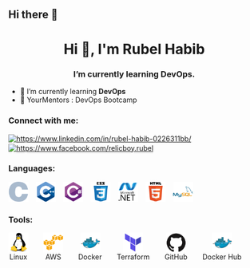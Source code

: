 ## Hi there 👋

<h1 align="center">Hi 👋, I'm Rubel Habib</h1>
<h3 align="center">I’m currently learning DevOps.</h3>

- 🌱 I’m currently learning **DevOps**
- 🌱 YourMentors : DevOps Bootcamp

<h3 align="left">Connect with me:</h3>
<p align="left">
<a href="https://linkedin.com/in/https://www.linkedin.com/in/rubel-habib-0226311bb/" target="blank"><img align="center" src="https://raw.githubusercontent.com/rahuldkjain/github-profile-readme-generator/master/src/images/icons/Social/linked-in-alt.svg" alt="https://www.linkedin.com/in/rubel-habib-0226311bb/" height="30" width="40" /></a>
<a href="https://fb.com/https://www.facebook.com/relicboy.rubel" target="blank"><img align="center" src="https://raw.githubusercontent.com/rahuldkjain/github-profile-readme-generator/master/src/images/icons/Social/facebook.svg" alt="https://www.facebook.com/relicboy.rubel" height="30" width="40" /></a>
</p>

<h3 align="left">Languages:</h3>
<p align="left" style="display: flex; gap: 15px; flex-wrap: wrap; max-width: 400px;">
  <a href="https://www.cprogramming.com/" target="_blank" rel="noreferrer" title="C">
    <img src="https://raw.githubusercontent.com/devicons/devicon/master/icons/c/c-original.svg" alt="c" width="40" height="40" />
  </a>
  <a href="https://www.w3schools.com/cpp/" target="_blank" rel="noreferrer" title="C++">
    <img src="https://raw.githubusercontent.com/devicons/devicon/master/icons/cplusplus/cplusplus-original.svg" alt="cplusplus" width="40" height="40" />
  </a>
  <a href="https://www.w3schools.com/cs/" target="_blank" rel="noreferrer" title="C#">
    <img src="https://raw.githubusercontent.com/devicons/devicon/master/icons/csharp/csharp-original.svg" alt="csharp" width="40" height="40" />
  </a>
  <a href="https://www.w3schools.com/css/" target="_blank" rel="noreferrer" title="CSS3">
    <img src="https://raw.githubusercontent.com/devicons/devicon/master/icons/css3/css3-original-wordmark.svg" alt="css3" width="40" height="40" />
  </a>
  <a href="https://dotnet.microsoft.com/" target="_blank" rel="noreferrer" title=".NET">
    <img src="https://raw.githubusercontent.com/devicons/devicon/master/icons/dot-net/dot-net-original-wordmark.svg" alt="dotnet" width="40" height="40" />
  </a>
  <a href="https://www.w3.org/html/" target="_blank" rel="noreferrer" title="HTML5">
    <img src="https://raw.githubusercontent.com/devicons/devicon/master/icons/html5/html5-original-wordmark.svg" alt="html5" width="40" height="40" />
  </a>
  <a href="https://www.mysql.com/" target="_blank" rel="noreferrer" title="MySQL">
    <img src="https://raw.githubusercontent.com/devicons/devicon/master/icons/mysql/mysql-original-wordmark.svg" alt="mysql" width="40" height="40" />
  </a>
</p>

<h3 align="left">Tools:</h3>
<p align="left" style="display: flex; gap: 30px; flex-wrap: nowrap; overflow-x: auto;">
  <a href="https://www.linux.org/" target="_blank" rel="noreferrer" style="text-align: center; font-size: 14px; color: inherit; text-decoration: none; white-space: nowrap; display: flex; flex-direction: column; align-items: center;">
    <img src="https://raw.githubusercontent.com/devicons/devicon/master/icons/linux/linux-original.svg" alt="linux" width="40" height="40" />
    <span>Linux</span>
  </a>
  <a href="https://aws.amazon.com/" target="_blank" rel="noreferrer" style="text-align: center; font-size: 14px; color: inherit; text-decoration: none; white-space: nowrap; display: flex; flex-direction: column; align-items: center;">
    <img src="https://raw.githubusercontent.com/devicons/devicon/master/icons/amazonwebservices/amazonwebservices-original.svg" alt="aws" width="40" height="40" />
    <span>AWS</span>
  </a>
  <a href="https://www.docker.com/" target="_blank" rel="noreferrer" style="text-align: center; font-size: 14px; color: inherit; text-decoration: none; white-space: nowrap; display: flex; flex-direction: column; align-items: center;">
    <img src="https://raw.githubusercontent.com/devicons/devicon/master/icons/docker/docker-original.svg" alt="docker" width="40" height="40" />
    <span>Docker</span>
  </a>
  <a href="https://www.terraform.io/" target="_blank" rel="noreferrer" style="text-align: center; font-size: 14px; color: inherit; text-decoration: none; white-space: nowrap; display: flex; flex-direction: column; align-items: center;">
    <img src="https://raw.githubusercontent.com/devicons/devicon/master/icons/terraform/terraform-original.svg" alt="terraform" width="40" height="40" />
    <span>Terraform</span>
  </a>
  <a href="https://github.com/" target="_blank" rel="noreferrer" style="text-align: center; font-size: 14px; color: inherit; text-decoration: none; white-space: nowrap; display: flex; flex-direction: column; align-items: center;">
    <img src="https://raw.githubusercontent.com/devicons/devicon/master/icons/github/github-original.svg" alt="github" width="40" height="40" />
    <span>GitHub</span>
  </a>
  <a href="https://hub.docker.com/" target="_blank" rel="noreferrer" style="text-align: center; font-size: 14px; color: inherit; text-decoration: none; white-space: nowrap; display: flex; flex-direction: column; align-items: center;">
    <img src="https://raw.githubusercontent.com/devicons/devicon/master/icons/docker/docker-original.svg" alt="dockerhub" width="40" height="40" />
    <span>Docker Hub</span>
  </a>
</p>
